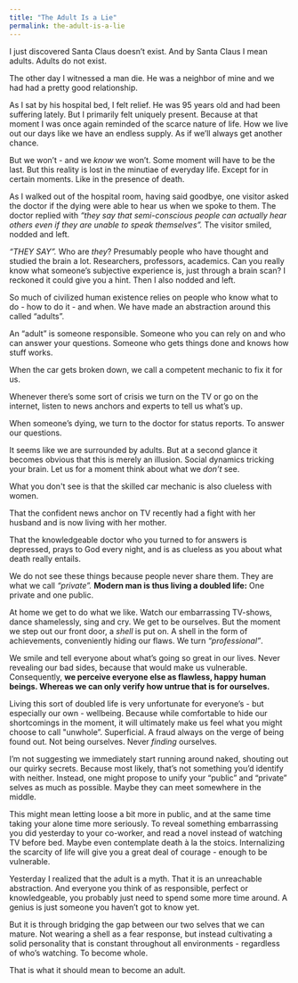 ```yaml
---
title: "The Adult Is a Lie"
permalink: the-adult-is-a-lie
---
```


I just discovered Santa Claus doesn’t exist. And by Santa Claus I mean adults. Adults do not exist.

The other day I witnessed a man die. He was a neighbor of mine and we had had a pretty good relationship.

As I sat by his hospital bed, I felt relief. He was 95 years old and had been suffering lately. But I primarily felt uniquely present. Because at that moment I was once again reminded of the scarce nature of life. How we live out our days like we have an endless supply. As if we’ll always get another chance.

But we won’t - and we *know* we won’t. Some moment will have to be the last. But this reality is lost in the minutiae of everyday life. Except for in certain moments. Like in the presence of death.

As I walked out of the hospital room, having said goodbye, one visitor asked the doctor if the dying were able to hear us when we spoke to them. The doctor replied with *“they say that semi-conscious people can actually hear others even if they are unable to speak themselves”.* The visitor smiled, nodded and left.

*“THEY SAY”.* Who are *they*? Presumably people who have thought and studied the brain a lot. Researchers, professors, academics. Can you really know what someone’s subjective experience is, just through a brain scan? I reckoned it could give you a hint. Then I also nodded and left.

So much of civilized human existence relies on people who know what to do - how to do it - and when. We have made an abstraction around this called “adults”.

An “adult” is someone responsible. Someone who you can rely on and who can answer your questions. Someone who gets things done and knows how stuff works.

When the car gets broken down, we call a competent mechanic to fix it for us.

Whenever there’s some sort of crisis we turn on the TV or go on the internet, listen to news anchors and experts to tell us what’s up.

When someone’s dying, we turn to the doctor for status reports. To answer our questions.

It seems like we are surrounded by adults. But at a second glance it becomes obvious that this is merely an illusion. Social dynamics tricking your brain. Let us for a moment think about what we *don’t* see.

What you don't see is that the skilled car mechanic is also clueless with women.

That the confident news anchor on TV recently had a fight with her husband and is now living with her mother.

That the knowledgeable doctor who you turned to for answers is depressed, prays to God every night, and is as clueless as you about what death really entails.

We do not see these things because people never share them. They are what we call *“private”.* **Modern man is thus living a doubled life:** One private and one public.

At home we get to do what we like. Watch our embarrassing TV-shows, dance shamelessly, sing and cry. We get to be ourselves. But the moment we step out our front door, a *shell* is put on. A shell in the form of achievements, conveniently hiding our flaws. We turn *“professional”*.

We smile and tell everyone about what’s going so great in our lives. Never revealing our bad sides, because that would make us vulnerable. Consequently, **we perceive everyone else as flawless, happy human beings. Whereas we can only verify how untrue that is for ourselves.**

Living this sort of doubled life is very unfortunate for everyone’s - but especially our own - wellbeing. Because while comfortable to hide our shortcomings in the moment, it will ultimately make us feel what you might choose to call "unwhole”. Superficial. A fraud always on the verge of being found out. Not being ourselves. Never *finding* ourselves.

I’m not suggesting we immediately start running around naked, shouting out our quirky secrets. Because most likely, that’s not something you’d identify with neither. Instead, one might propose to unify your “public” and “private” selves as much as possible. Maybe they can meet somewhere in the middle.

This might mean letting loose a bit more in public, and at the same time taking your alone time more seriously. To reveal something embarrassing you did yesterday to your co-worker, and read a novel instead of watching TV before bed. Maybe even contemplate death à la the stoics. Internalizing the scarcity of life will give you a great deal of courage - enough to be vulnerable.

Yesterday I realized that the adult is a myth. That it is an unreachable abstraction. And everyone you think of as responsible, perfect or knowledgeable, you probably just need to spend some more time around. A genius is just someone you haven’t got to know yet.

But it is through bridging the gap between our two selves that we can mature. Not wearing a shell as a fear response, but instead cultivating a solid personality that is constant throughout all environments - regardless of who’s watching. To become whole.

That is what it should mean to become an adult.
